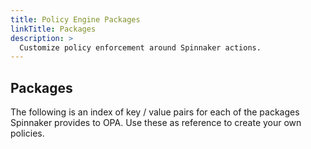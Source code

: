 ```yaml
---
title: Policy Engine Packages
linkTitle: Packages
description: >
  Customize policy enforcement around Spinnaker actions.
---
```


## Packages

The following is an index of key / value pairs for each of the packages Spinnaker provides to OPA. Use these as reference to create your own policies.

